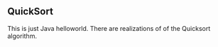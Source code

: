 ## QuickSort

This is just Java helloworld.
There are realizations of of the Quicksort algorithm.


